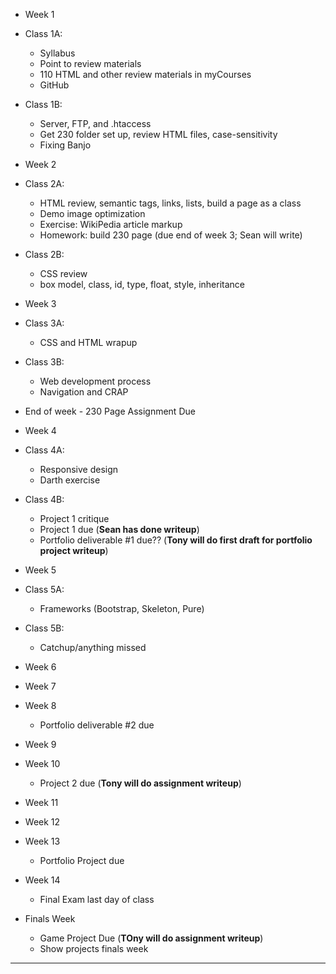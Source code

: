 * Week 1
* Class 1A:
   * Syllabus
   * Point to review materials
   * 110 HTML and other review materials in myCourses
   * GitHub
* Class 1B:
   - Server, FTP, and .htaccess
   - Get 230 folder set up, review HTML files, case-sensitivity
   - Fixing Banjo

* Week 2
* Class 2A:
   - HTML review, semantic tags, links, lists, build a page as a class
   - Demo image optimization
   - Exercise: WikiPedia article markup
   - Homework: build 230 page (due end of week 3; Sean will write)
* Class 2B:
   - CSS review
   - box model, class, id, type, float, style, inheritance

* Week 3
* Class 3A:
   - CSS and HTML wrapup
* Class 3B:
   - Web development process
   - Navigation and CRAP
 * End of week - 230 Page Assignment Due
 
* Week 4
* Class 4A:
   - Responsive design
   - Darth exercise
* Class 4B:
   - Project 1 critique
   * Project 1 due (**Sean has done writeup**)
    * Portfolio deliverable #1 due?? (**Tony will do first draft for portfolio project writeup**)
  
* Week 5
* Class 5A:
   - Frameworks (Bootstrap, Skeleton, Pure)
* Class 5B:
   - Catchup/anything missed
  
* Week 6
* Week 7
* Week 8
  * Portfolio deliverable #2 due
* Week 9
* Week 10
  * Project 2 due (**Tony will do assignment writeup**)
* Week 11
* Week 12
* Week 13
  * Portfolio Project due
* Week 14
  * Final Exam last day of class
* Finals Week
  * Game Project Due (**TOny will do assignment writeup**)
  * Show projects finals week
 
----------------------------------------
